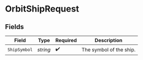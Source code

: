 # OrbitShipRequest


## Fields

| Field                   | Type                    | Required                | Description             |
| ----------------------- | ----------------------- | ----------------------- | ----------------------- |
| `ShipSymbol`            | *string*                | :heavy_check_mark:      | The symbol of the ship. |